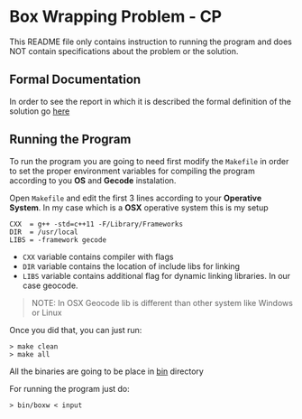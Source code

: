 # Box Wrapping Problem - CP

This README file only contains instruction to running the program and does NOT contain specifications about the problem or the solution.

## Formal Documentation

In order to see the report in which it is described the formal definition of the solution go [here](docs/report.pdf)

## Running the Program

To run the program you are going to need first modify the `Makefile` in order to set the proper environment variables for compiling the program according to you **OS** and **Gecode** instalation.

Open `Makefile` and edit the first 3 lines according to your **Operative System**. In my case which is a **OSX** operative system this is my setup

```text
CXX  = g++ -std=c++11 -F/Library/Frameworks
DIR  = /usr/local
LIBS = -framework gecode
```

- `CXX` variable contains compiler with flags
- `DIR` variable contains the location of include libs for linking
- `LIBS` variable contains additional flag for dynamic linking libraries. In our case geocode.

> NOTE: In OSX Geocode lib is different than other system like Windows or Linux

Once you did that, you can just run:

```shell
> make clean
> make all
```

All the binaries are going to be place in [bin](bin/) directory

For running the program just do:

```shell
> bin/boxw < input

```


